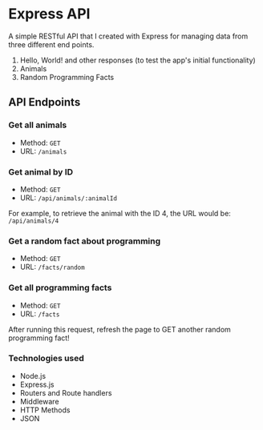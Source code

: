 # Express API

A simple RESTful API that I created with Express for managing data from three different end points.

1. Hello, World! and other responses (to test the app's initial functionality)
2. Animals
3. Random Programming Facts

## API Endpoints

### Get all animals

- Method: `GET`
- URL: `/animals`

### Get animal by ID

- Method: `GET`
- URL: `/api/animals/:animalId`

For example, to retrieve the animal with the ID 4, the URL would be: `/api/animals/4`

### Get a random fact about programming

- Method: `GET`
- URL: `/facts/random`

### Get all programming facts

- Method: `GET`
- URL: `/facts`

After running this request, refresh the page to GET another random programming fact!

### Technologies used

- Node.js
- Express.js
- Routers and Route handlers
- Middleware
- HTTP Methods
- JSON
